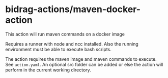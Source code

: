 # bidrag-actions/maven-docker-action

This action will run maven commands on a docker image

Requires a runner with node and ncc installed. Also the running environment must be able to execute
bash scripts.

The action requires the maven image and maven commands to execute. See `action.yaml`. An optional src folder can be added or else the action will
perform in the current working directory.
